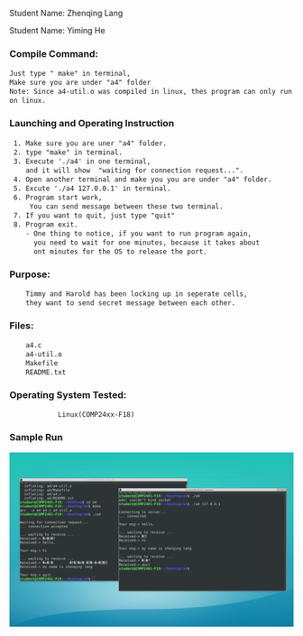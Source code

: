 
Student Name: Zhenqing Lang

Student Name: Yiming He

### Compile Command:
    Just type " make" in terminal,
    Make sure you are under "a4" folder
    Note: Since a4-util.o was compiled in linux, thes program can only run on linux.

### Launching and Operating Instruction

     1. Make sure you are uner "a4" folder.
     2. type "make" in terminal.
     3. Execute './a4' in one terminal, 
        and it will show  "waiting for connection request...".
     4. Open another terminal and make you you are under "a4" folder.
     5. Excute './a4 127.0.0.1' in terminal.
     6. Program start work,
         You can send message between these two terminal.
     7. If you want to quit, just type "quit"
     8. Program exit.
        - One thing to notice, if you want to run program again, 
          you need to wait for one minutes, because it takes about
          ont minutes for the OS to release the port.
          
      
### Purpose: 
        Timmy and Harold has been locking up in seperate cells,
        they want to send secret message between each other.

### Files:
        a4.c
        a4-util.o
        Makefile
        README.txt

### Operating System Tested:
                Linux(COMP24xx-F18)

### Sample Run
![alt text](sampleRun.png)









